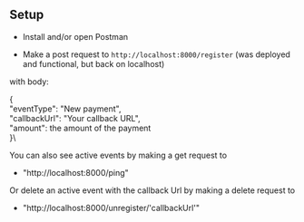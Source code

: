 ## Setup
- Install and/or open Postman
  
- Make a post request to ```http://localhost:8000/register``` (was deployed and functional, but back on localhost)

with body:

{\
    "eventType": "New payment", \
    "callbackUrl": "Your callback URL",\
    "amount": the amount of the payment\
    }\

You can also see active events by making a get request to
- "http://localhost:8000/ping"

Or delete an active event with the callback Url by making a delete request to
- "http://localhost:8000/unregister/'callbackUrl'"
